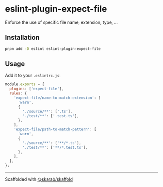 # eslint-plugin-expect-file

Enforce the use of specific file name, extension, type, ...

## Installation

```bash
pnpm add -D eslint eslint-plugin-expect-file
```

## Usage

Add it to your `.eslintrc.js`:

```js
module.exports = {
  plugins: ['expect-file'],
  rules: {
    'expect-file/name-to-match-extension': [
      'warn',
      {
        './source/**': ['.ts'],
        './test/**': ['.test.ts'],
      },
    ],
    'expect-file/path-to-match-pattern': [
      'warn',
      {
        './source/**': ['**/*.ts'],
        './test/**': ['**/*.test.ts'],
      },
    ],
  },
};
```

---

Scaffolded with [@skarab/skaffold](https://www.npmjs.com/package/@skarab/skaffold)
